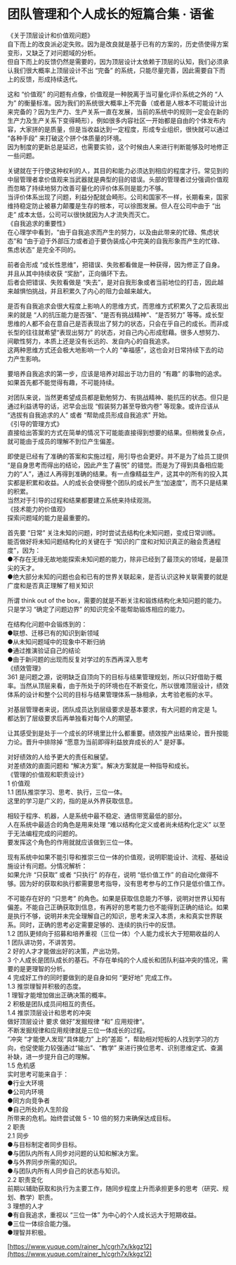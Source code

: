 # 团队管理和个人成长的短篇合集 · 语雀
《关于顶层设计和价值观问题》  
自下而上的改良派必定失败。因为是改良就是基于已有的方案的，历史债使得方案变形，又缺乏了对问题域的分析。  
但自下而上的反馈仍然是需要的，因为顶层设计太依赖于顶层的认知，我们必须承认我们很大概率上顶层设计不出 “完备” 的系统，只能尽量完善，因此需要自下而上的反馈，形成持续迭代。  

这和 “价值观” 的问题有点像，价值观是一种脱离于当可量化评价系统之外的 “人为” 的衡量标准。因为我们的系统很大概率上不完备（或者是人根本不可能设计出来完备的？因为生产力、生产关系一直在发展，当前的系统中的规则一定会在新的生产力及生产关系下变得畸形），例如很多内容社区一开始都是自由的个体发布内容，大家拼的是质量，但是当收益达到一定程度，形成专业组织，很快就可以通过 “各种手段” 来打破这个拼个体质量的环境。  
因为制度的更新总是延迟，也需要实验，这个时候由人来进行判断能够及时地修正一些问题。  

关键就在于行使这种权利的人，其目的和能力必须达到相应的程度才行。常见到的中层管理者拿价值观来当武器就是典型的目的错误。头部的管理者过分强调价值观而忽略了持续地努力改善可量化的评价体系则是能力不够。  
当评价体系出现了问题，利益分配就会畸形。公司和国家不一样，长期看来，国家维持稳定防止被暴力颠覆是生存的根本，可以徐图发展。但人在公司中由于 “出走” 成本太低，公司可以很快就因为人才流失而灭亡。  
《自我追求的重要性》  
在心理学中看到，“由于自我追求而产生的努力，以及由此带来的忙碌、焦虑状态”和 “由于迫于外部压力或者迫于要伪装成心中完美的自我形象而产生的忙碌、焦虑状态” 是完全不同的。  

前者会形成 “成长性思维”，把错误、失败都看做是一种获得，因为修正了自身。并且从其中持续收获 “奖励”，正向循环下去。  
后者会把错误、失败看做是 “失去”，是对自我形象或者当前地位的打击，因此越来越惧怕挑战，并且积累久了内心的阻力会越来越大。  

是否有自我追求会很大程度上影响人的思维方式，而思维方式积累久了之后表现出来的就是 “人的抗压能力是否强”、“是否有挑战精神”、“是否努力” 等等。成长型思维的人都不会在意自己是否表现出了努力的状态，只会在乎自己的成长。而非成长型的往往就希望“表现出努力” 的状态，对自己内心形成慰藉。很多人想努力、间歇性努力，本质上还是没有长远的、发自内心的自我追求。  
这两种思维方式还会极大地影响一个人的 “幸福感”，这也会对日常持续下去的动力产生影响。  

要培养自我追求的第一步，应该是培养对超出于功力目的 “有趣” 的事物的追求。如果首先都不能觉得有趣，不可能持续。  

对团队来说，当然更希望成员都是勤勉努力、有挑战精神、能抗压的状态。但只是通过利益诱导的话，迟早会出现 “假装努力甚至导致内卷” 等现象。或许应该从 “选拔有自我追求的人” 或者 “帮助成员形成自我追求” 开始。  
《引导的管理方式》  
直接给出答案的方式在简单的情况下可能能直接得到想要的结果。但稍微复杂点，就可能由于成员的理解不到位产生偏差。  

即使是已经有了准确的答案和实施过程，用引导也会更好。并不是为了给员工提供 “是自身思考而得出的结论，因此产生了喜悦” 的错觉。而是为了得到具备相应能力的“人”，通过人再得到准确的结果。有一点像精益生产，这其中的所有的投入其实都是积累和收益。人的成长会使得整个团队的成长产生“加速度”，而不只是结果的积累。  
当然对于引导的过程和结果都要建立系统来持续观测。  
《技术能力的价值观》  
探索问题域的能力是最重要的。  

首先要 “日常” 关注未知的问题，时时尝试去结构化未知问题，变成日常训练。  
能否做好将未知问题结构化的关键在于 “知识的广度和对知识真正的融会贯通程度”，因为：  
●不存在无缘无故地能探索未知问题的能力，除非已经到了最顶尖的领域，是最顶尖的天才。  
●绝大部分未知的问题也会和已有的世界关联起来，是否认识这种关联需要的就是广度和是否真正理解了相关知识  

所谓 think out of the box，需要的就是不断关注和锻炼结构化未知问题的能力。只是学习 “确定了问题边界” 的知识完全不能帮助锻炼相应的能力。  

在结构化问题中会锻炼到的：  
●联想、迁移已有的知识到新领域  
●从未知问题域中的现象中不断归纳  
●通过推演验证自己的结论  
●由于新问题的出现而反复对学过的东西再深入思考  
《绩效管理》  
361 是问题之源，说明缺乏自顶向下的目标与结果管理规划，所以只好借助于概率。当然从顶层来看，由于所处于的环境也在不断变化，所以很难顶层设计，绩效体系的设计和整个公司的目标与结果管理体系一脉相承，太考验老板的水平。  

对基层管理者来说，团队成员达到层级要求是基本要求，有大问题的肯定是 1。  
都达到了层级要求后再单独看对每个人的期望。  

让其感受到是处于一个成长的环境里比什么都重要。绩效按产出结果论，晋升按能力论。晋升中排除掉 “愿意为当前即得利益放弃成长的人” 是好事。  

对好绩效的人给予更大的责任和展望。  
对差绩效的直面问题和 “解决方案”。解决方案就是一种指导和成长。  
《管理的价值观和职责设计》  
1 价值观  
1.1 团队推崇学习、思考、执行，三位一体。  
这里的学习是广义的，指的是从外界获取信息。  

相较于程序、机器，人是系统中最不稳定、通信带宽最低的部分。  
人在系统中最适合的角色是用来处理 “难以结构化定义或者尚未结构化定义” 以至于无法编程完成的问题的。  
要发挥这个角色的作用就就应该做到三位一体。  

现有系统中如果不能引导和推崇三位一体的价值观，说明职能设计、流程、基础设施设计有问题。分情况解析：  
如果允许 “只获取” 或者 “只执行” 的存在，说明 “低价值工作” 的自动化做得不够。因为好的获取和执行都需要思考指导，没有思考参与的工作只是低价值工作。  

不可能存在好的 “只思考” 的角色。如果是获取信息能力不够，说明对世界认知有偏差。不能自己正确获取到信息，有再好的思考能力也不能得到正确的结论。如果是执行不够，说明并未完全理解自己的知识，思考未深入本质，未和真实世界联系。同时，正确的思考必定需要足够的、连续的执行中的反馈。  
1.2 团队更倾向于招募和培养重视（三位一体）个人能力成长大于短期收益的人  
1 团队讲功劳，不讲苦劳。  
2 好的人才才能做出好的决策，产出功劳。  
3 个人成长是团队成长的基石。不存在单纯的个人成长和团队利益冲突的情况，需要的是更理智的分析。  
4 完成好工作的同时要做到的是自身如何 “更好地” 完成工作。  
1.3 推崇理智并积极的态度。  
1 理智才能增加做出正确决策的概率。  
2 积极是团队成员间相互的责任。  
1.4 推崇顶层设计和思考的冲突  
做好顶层设计 要求 做好”发掘规律 “和” 应用规律“。  
不断发掘规律和应用规律就是三位一体成长的过程。  
”冲突 “才能使人发现“具体能力” 上的”差距 “，帮助相对短板的人找到学习的方向，也促使能力较强通过“输出”、“教学” 来进行换位思考、识别思维定式、查漏补缺，进一步提升自己的理解。  
1.5 危机感  
实时思考可能来自于：  
●行业大环境  
●公司内环境  
●同方向竞争者  
●自己所处的人生阶段  
所带来的危机。始终尝试做 5 - 10 倍的努力来确保达成目标。  
2 职责  
2.1 同步  
●与目标制定者同步目标。  
●与团队内所有人同步对问题的认知和解决方案。  
●与外界同步所需的知识。  
●与团队内所有人同步自己的状态与知识。  
2.2 职责变化  
前期以辅助获取和执行为主要工作，随同步程度上升而承担更多的思考（研究、规划、教学）职责。  
3 理想的人才  
●有自我追求，重视以 “三位一体” 为中心的个人成长远大于短期收益。  
●三位一体综合能力强。  
●理智并积极。  

 [https://www.yuque.com/rainer_h/cgrh7x/kkgz12](https://www.yuque.com/rainer_h/cgrh7x/kkgz12)
